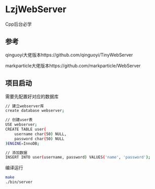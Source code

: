 # LzjWebServer

Cpp后台必学



## 参考

qinguoyi大佬版本https://github.com/qinguoyi/TinyWebServer

markparticle大佬版本https://github.com/markparticle/WebServer

## 项目启动
需要先配置好对应的数据库
```bash
// 建立webserver库
create database webserver;

// 创建user表
USE webserver;
CREATE TABLE user(
    username char(50) NULL,
    password char(50) NULL
)ENGINE=InnoDB;

// 添加数据
INSERT INTO user(username, password) VALUES('name', 'password');
```

编译运行
```bash
make
./bin/server
```